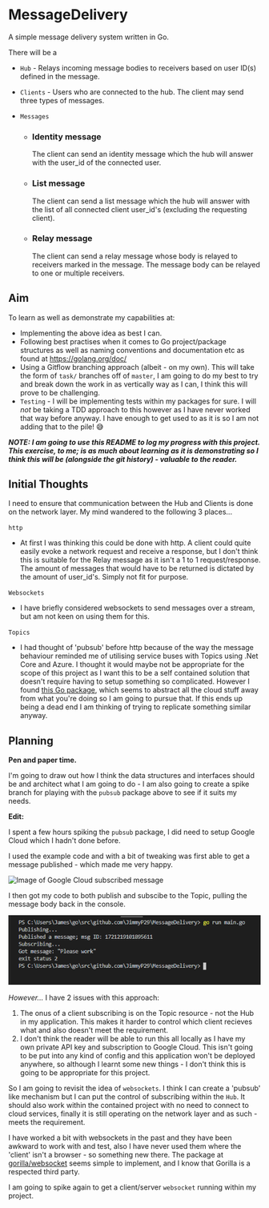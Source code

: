 # MessageDelivery
A simple message delivery system written in Go.

There will be a 
- `Hub` - Relays incoming message bodies to receivers based on user ID(s) defined in the message.

- `Clients` - Users who are connected to the hub. The client may send three types of messages.
- `Messages` 
    - ### Identity message
        The client can send an identity message which the hub will answer with the user_id of the
        connected user.
    - ### List message
        The client can send a list message which the hub will answer with the list of all connected client
        user_id's (excluding the requesting client).
    - ### Relay message    
        The client can send a relay message whose body is relayed to receivers marked in the message. The message body can be relayed to one or multiple
        receivers.



## Aim

To learn as well as demonstrate my capabilities at:
- Implementing the above idea as best I can.
- Following best practises when it comes to Go project/package structures as well as naming conventions and documentation etc as found at https://golang.org/doc/
- Using a Gitflow branching approach (albeit - on my own). This will take the form of `task/` branches off of `master`, I am going to do my best to try and break down the work in as vertically way as I can, I think this will prove to be challenging.
- `Testing` - I will be implementing tests within my packages for sure. I will *not* be taking a TDD approach to this however as I have never worked that way before anyway. I have enough to get used to as it is so I am not adding that to the pile! :sweat_smile:

*__NOTE: I am going to use this README to log my progress with this project. This exercise, to me; is as much about learning as it is demonstrating so I think this will be (alongside the git history) - valuable to the reader.__* 

## Initial Thoughts

I need to ensure that communication between the Hub and Clients is done on the network layer. My mind wandered to the following 3 places...

`http`
- At first I was thinking this could be done with http. A client could quite easily evoke a network request and receive a response, but I don't think this is suitable for the Relay message as it isn't a 1 to 1 request/response. The amount of messages that would have to be returned is dictated by the amount of user_id's. Simply not fit for purpose.

`Websockets`
- I  have briefly considered websockets to send messages over a stream, but am not keen on using them for this.

`Topics`
- I had thought of 'pubsub' before http because of the way the message behaviour reminded me of utilising service buses with Topics using .Net Core and Azure. I thought it would maybe not be appropriate for the scope of this project as I want this to be a self contained solution that doesn't require having to setup something so complicated. However I found [this Go package](https://godoc.org/cloud.google.com/go/pubsub), which seems to abstract all the cloud stuff away from what you're doing so I am going to pursue that. If this ends up being a dead end I am thinking of trying to replicate something similar anyway.

## Planning

__Pen and paper time.__

I'm going to draw out how I think the data structures and interfaces should be and architect what I am going to do - I am also going to create a spike branch for playing with the `pubsub` package above to see if it suits my needs.

__Edit:__ 

I spent a few hours spiking the `pubsub` package, I did need to setup Google Cloud which I hadn't done before. 

I used the example code and with a bit of tweaking was first able to get a message published - which made me very happy.  

![Image of Google Cloud subscribed message](/README_assets/topic_gc_output.jpg "Image of Google Cloud subscribed message")

I then got my code to both publish and subscibe to the Topic, pulling the message body back in the console.

![Image of topic output in the console](/README_assets/topic_output.PNG "Image of topic output in the console")

*However...*
I have 2 issues with this approach:
1. The onus of a client subscribing is on the Topic resource - not the Hub in my application. This makes it harder to control which client recieves what and also doesn't meet the requirement.
2. I don't think the reader will be able to run this all locally as I have my own private API key and subscription to Google Cloud. This isn't going to be put into any kind of config and this application won't be deployed anywhere, so although I learnt some new things - I don't think this is going to be appropriate for this project.

So I am going to revisit the idea of `websockets`. I think I can create a 'pubsub' like mechanism but I can put the control of subscribing within the `Hub`. It should also work within the contained project with no need to connect to cloud services, finally it is still operating on the network layer and as such - meets the requirement. 

I have worked a bit with websockets in the past and they have been awkward to work with and test, also I have never used them where the 'client' isn't a browser - so something new there. The package at [gorilla/websocket](https://github.com/gorilla/websocket) seems simple to implement, and I know that Gorilla is a respected third party. 

I am going to spike again to get a client/server `websocket` running within my project.
